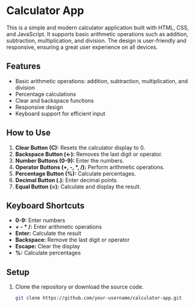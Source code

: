 # Calculator App

This is a simple and modern calculator application built with HTML, CSS, and JavaScript. It supports basic arithmetic operations such as addition, subtraction, multiplication, and division. The design is user-friendly and responsive, ensuring a great user experience on all devices.

## Features

- Basic arithmetic operations: addition, subtraction, multiplication, and division
- Percentage calculations
- Clear and backspace functions
- Responsive design
- Keyboard support for efficient input

## How to Use

1. **Clear Button (C):** Resets the calculator display to 0.
2. **Backspace Button (←):** Removes the last digit or operator.
3. **Number Buttons (0-9):** Enter the numbers.
4. **Operator Buttons (+, -, \*, /):** Perform arithmetic operations.
5. **Percentage Button (%):** Calculate percentages.
6. **Decimal Button (.):** Enter decimal points.
7. **Equal Button (=):** Calculate and display the result.

## Keyboard Shortcuts

- **0-9:** Enter numbers
- **+ - \* /:** Enter arithmetic operations
- **Enter:** Calculate the result
- **Backspace:** Remove the last digit or operator
- **Escape:** Clear the display
- **%:** Calculate percentages

## Setup

1. Clone the repository or download the source code.
   ```bash
   git clone https://github.com/your-username/calculator-app.git
   ```
